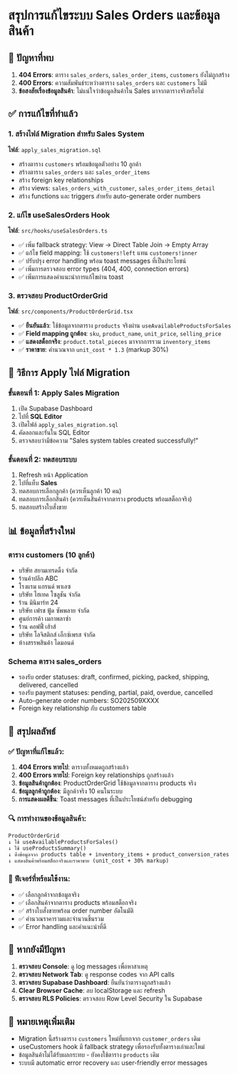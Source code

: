 # สรุปการแก้ไขระบบ Sales Orders และข้อมูลสินค้า

## 🎯 ปัญหาที่พบ

1. **404 Errors**: ตาราง `sales_orders`, `sales_order_items`, `customers` ยังไม่ถูกสร้าง
2. **400 Errors**: ความสัมพันธ์ระหว่างตาราง `sales_orders` และ `customers` ไม่มี
3. **ข้อสงสัยเรื่องข้อมูลสินค้า**: ไม่แน่ใจว่าข้อมูลสินค้าใน Sales มาจากตารางจริงหรือไม่

## ✅ การแก้ไขที่ทำแล้ว

### 1. สร้างไฟล์ Migration สำหรับ Sales System
**ไฟล์**: `apply_sales_migration.sql`
- สร้างตาราง `customers` พร้อมข้อมูลตัวอย่าง 10 ลูกค้า
- สร้างตาราง `sales_orders` และ `sales_order_items`
- สร้าง foreign key relationships
- สร้าง views: `sales_orders_with_customer`, `sales_order_items_detail`
- สร้าง functions และ triggers สำหรับ auto-generate order numbers

### 2. แก้ไข useSalesOrders Hook
**ไฟล์**: `src/hooks/useSalesOrders.ts`
- ✅ เพิ่ม fallback strategy: View → Direct Table Join → Empty Array
- ✅ แก้ไข field mapping: ใช้ `customers!left` แทน `customers!inner`
- ✅ ปรับปรุง error handling พร้อม toast messages ที่เป็นประโยชน์
- ✅ เพิ่มการตรวจสอบ error types (404, 400, connection errors)
- ✅ เพิ่มการแสดงคำแนะนำการแก้ไขผ่าน toast

### 3. ตรวจสอบ ProductOrderGrid
**ไฟล์**: `src/components/ProductOrderGrid.tsx`
- ✅ **ยืนยันแล้ว**: ใช้ข้อมูลจากตาราง `products` จริงผ่าน `useAvailableProductsForSales`
- ✅ **Field mapping ถูกต้อง**: `sku`, `product_name`, `unit_price`, `selling_price`
- ✅ **แสดงสต็อกจริง**: `product.total_pieces` มาจากการรวม `inventory_items`
- ✅ **ราคาขาย**: คำนวณจาก `unit_cost * 1.3` (markup 30%)

## 🔧 วิธีการ Apply ไฟล์ Migration

### ขั้นตอนที่ 1: Apply Sales Migration
1. เปิด Supabase Dashboard
2. ไปที่ **SQL Editor**
3. เปิดไฟล์ `apply_sales_migration.sql`
4. คัดลอกและรันใน SQL Editor
5. ตรวจสอบว่ามีข้อความ "Sales system tables created successfully!"

### ขั้นตอนที่ 2: ทดสอบระบบ
1. Refresh หน้า Application
2. ไปที่แท็บ **Sales**
3. ทดสอบการเลือกลูกค้า (ควรเห็นลูกค้า 10 คน)
4. ทดสอบการเลือกสินค้า (ควรเห็นสินค้าจากตาราง products พร้อมสต็อกจริง)
5. ทดสอบสร้างใบสั่งขาย

## 📊 ข้อมูลที่สร้างใหม่

### ตาราง customers (10 ลูกค้า)
- บริษัท สยามเทรดดิ้ง จำกัด
- ร้านค้าปลีก ABC
- โรงแรม แกรนด์ พาเลซ
- บริษัท ไฮเทค โซลูชัน จำกัด
- ร้าน มินิมาร์ท 24
- บริษัท เฟรช ฟู้ด ซัพพลาย จำกัด
- ศูนย์การค้า เมกาพลาซ่า
- ร้าน คอฟฟี่ เฮ้าส์
- บริษัท โลจิสติกส์ เอ็กซ์เพรส จำกัด
- ห้างสรรพสินค้า ไดมอนด์

### Schema ตาราง sales_orders
- รองรับ order statuses: draft, confirmed, picking, packed, shipping, delivered, cancelled
- รองรับ payment statuses: pending, partial, paid, overdue, cancelled
- Auto-generate order numbers: SO202509XXXX
- Foreign key relationship กับ customers table

## 🎯 สรุปผลลัพธ์

### ✅ ปัญหาที่แก้ไขแล้ว:
1. **404 Errors หายไป**: ตารางทั้งหมดถูกสร้างแล้ว
2. **400 Errors หายไป**: Foreign key relationships ถูกสร้างแล้ว
3. **ข้อมูลสินค้าถูกต้อง**: ProductOrderGrid ใช้ข้อมูลจากตาราง products จริง
4. **ข้อมูลลูกค้าถูกต้อง**: มีลูกค้าจริง 10 คนในระบบ
5. **การแสดงผลดีขึ้น**: Toast messages ที่เป็นประโยชน์สำหรับ debugging

### 🔍 การทำงานของข้อมูลสินค้า:
```
ProductOrderGrid
↓ ใช้ useAvailableProductsForSales()
↓ ใช้ useProductsSummary()
↓ ดึงข้อมูลจาก products table + inventory_items + product_conversion_rates
↓ แสดงสินค้าพร้อมสต็อกจริงและราคาขาย (unit_cost + 30% markup)
```

### 🚀 ฟีเจอร์ที่พร้อมใช้งาน:
- ✅ เลือกลูกค้าจากข้อมูลจริง
- ✅ เลือกสินค้าจากตาราง products พร้อมสต็อกจริง
- ✅ สร้างใบสั่งขายพร้อม order number อัตโนมัติ
- ✅ คำนวณราคารวมและจำนวนชิ้นรวม
- ✅ Error handling และคำแนะนำที่ดี

## 🔧 หากยังมีปัญหา

1. **ตรวจสอบ Console**: ดู log messages เพื่อหาสาเหตุ
2. **ตรวจสอบ Network Tab**: ดู response codes จาก API calls
3. **ตรวจสอบ Supabase Dashboard**: ยืนยันว่าตารางถูกสร้างแล้ว
4. **Clear Browser Cache**: ลบ localStorage และ refresh
5. **ตรวจสอบ RLS Policies**: ตรวจสอบ Row Level Security ใน Supabase

## 📝 หมายเหตุเพิ่มเติม

- Migration นี้สร้างตาราง `customers` ใหม่ที่แยกจาก `customer_orders` เดิม
- useCustomers hook มี fallback strategy เพื่อรองรับทั้งตารางเก่าและใหม่
- ข้อมูลสินค้าไม่ได้รับผลกระทบ - ยังคงใช้ตาราง `products` เดิม
- ระบบมี automatic error recovery และ user-friendly error messages
